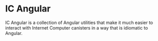 # IC Angular

IC Angular is a collection of Angular utilities that make it much easier to interact with Internet Computer canisters in a way that is idiomatic to Angular.
